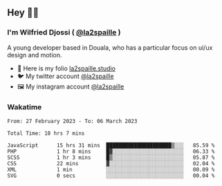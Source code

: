 ## Hey 👋🏾
### I'm Wilfried Djossi ( <a href="https://twitter.com/la2spaille/" target="_blank">@la2spaille</a> )
A young developer based in Douala, who has a particular focus on ui/ux design and motion.

- 🎨 Here is my folio [la2spaille.studio](https://la2spaille.studio/)
- 🐦 My twitter account [@la2spaille](https://twitter.com/la2spaille/)
- 🖼 My instagram account [@la2spaille](https://www.instagram.com/la2spaille/)

### Wakatime
<!--START_SECTION:waka-->

```text
From: 27 February 2023 - To: 06 March 2023

Total Time: 18 hrs 7 mins

JavaScript      15 hrs 31 mins  █████████████████████▒░░░   85.59 %
PHP             1 hr 8 mins     █▓░░░░░░░░░░░░░░░░░░░░░░░   06.33 %
SCSS            1 hr 3 mins     █▒░░░░░░░░░░░░░░░░░░░░░░░   05.87 %
CSS             22 mins         ▓░░░░░░░░░░░░░░░░░░░░░░░░   02.04 %
XML             1 min           ░░░░░░░░░░░░░░░░░░░░░░░░░   00.09 %
SVG             0 secs          ░░░░░░░░░░░░░░░░░░░░░░░░░   00.04 %
```

<!--END_SECTION:waka-->
<!--
**la2spaille/la2spaille** is a ✨ _special_ ✨ repository because its `README.md` (this file) appears on your GitHub profile.

Here are some ideas to get you started:

- 🔭 I’m currently working on ...
- 🌱 I’m currently learning ...
- 👯 I’m looking to collaborate on ...
- 🤔 I’m looking for help with ...
- 💬 Ask me about ...
- 📫 How to reach me: ...
- 😄 Pronouns: ...
- ⚡ Fun fact: ...
-->
